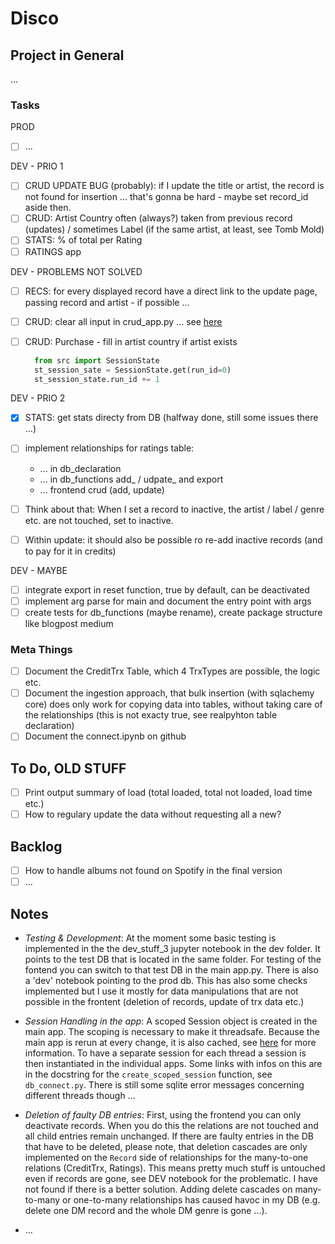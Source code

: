 # Disco

## Project in General

...

### Tasks

PROD

- [ ] ...

DEV - PRIO 1

- [ ] CRUD UPDATE BUG (probably): if I update the title or artist, the record is not found for insertion ... that's gonna be hard - maybe set record_id aside then.
- [ ] CRUD: Artist Country often (always?) taken from previous record (updates) / sometimes Label (if the same artist, at least, see Tomb Mold)
- [ ] STATS: % of total per Rating
- [ ] RATINGS app

DEV - PROBLEMS NOT SOLVED

- [ ] RECS: for every displayed record have a direct link to the update page, passing record and artist - if possible ...
- [ ] CRUD: clear all input in crud_app.py ... see [here](https://discuss.streamlit.io/t/reset-multiselect-to-default-values-using-a-checkbox/1941)
- [ ] CRUD: Purchase - fill in artist country if artist exists

  ```python  
    from src import SessionState
    st_session_sate = SessionState.get(run_id=0)
    st_session_state.run_id += 1
  ```

DEV - PRIO 2

- [x] STATS: get stats directy from DB (halfway done, still some issues there ...)

- [ ] implement relationships for ratings table:
  - ... in db_declaration
  - ... in db_functions add_ / udpate_ and export
  - ... frontend crud (add, update)

- [ ] Think about that: When I set a record to inactive, the artist / label / genre etc. are not touched, set to inactive.
- [ ] Within update: it should also be possible ro re-add inactive records (and to pay for it in credits)

DEV - MAYBE

- [ ] integrate export in reset function, true by default, can be deactivated
- [ ] implement arg parse for main and document the entry point with args
- [ ] create tests for db_functions (maybe rename), create package structure like blogpost medium

### Meta Things

- [ ] Document the CreditTrx Table, which 4 TrxTypes are possible, the logic etc.
- [ ] Document the ingestion approach, that bulk insertion (with sqlachemy core) does only work for copying data into tables, without taking care of the relationships (this is not exacty true, see realpyhton table declaration)
- [ ] Document the connect.ipynb on github

## To Do, OLD STUFF

- [ ] Print output summary of load (total loaded, total not loaded, load time etc.)
- [ ] How to regulary update the data without requesting all a new?

## Backlog

- [ ] How to handle albums not found on Spotify in the final version
- [ ] ...

## Notes

- _Testing & Development_: At the moment some basic testing is implemented in the the dev_stuff_3 jupyter notebook in the dev folder. It points to the test DB that is located in the same folder. For testing of the fontend you can switch to that test DB in the main app.py. There is also a 'dev' notebook pointing to the prod db. This has also some checks implemented but I use it mostly for data manipulations that are not possible in the frontent (deletion of records, update of trx data etc.)

- _Session Handling in the app_: A scoped Session object is created in the main app. The scoping is necessary to make it threadsafe. Because the main app is rerun at every change, it is also cached, see [here](https://docs.streamlit.io/en/latest/caching.html#example-1-pass-a-database-connection-around) for more information. To have a separate session for each thread a session is then instantiated in the individual apps. Some links with infos on this are in the docstring for the `create_scoped_session` function, see `db_connect.py`. There is still some sqlite error messages concerning different threads though ...

- _Deletion of faulty DB entries_: First, using the frontend you can only deactivate records. When you do this the relations are not touched and all child entries remain unchanged. If there are faulty entries in the DB that have to be deleted, please note, that deletion cascades are only implemented on the `Record` side of relationships for the many-to-one relations (CreditTrx, Ratings). This means pretty much stuff is untouched even if records are gone, see DEV notebook for the problematic. I have not found if there is a better solution. Adding delete cascades on many-to-many or one-to-many relationships has caused havoc in my DB (e.g. delete one DM record and the whole DM genre is gone ...).

- ...
  